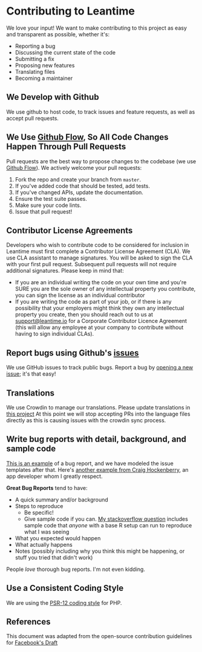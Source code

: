 # Contributing to Leantime
We love your input! We want to make contributing to this project as easy and transparent as possible, whether it's:

- Reporting a bug
- Discussing the current state of the code
- Submitting a fix
- Proposing new features
- Translating files
- Becoming a maintainer

## We Develop with Github
We use github to host code, to track issues and feature requests, as well as accept pull requests.

## We Use [Github Flow](https://guides.github.com/introduction/flow/index.html), So All Code Changes Happen Through Pull Requests
Pull requests are the best way to propose changes to the codebase (we use [Github Flow](https://guides.github.com/introduction/flow/index.html)). We actively welcome your pull requests:

1. Fork the repo and create your branch from `master`.
2. If you've added code that should be tested, add tests.
3. If you've changed APIs, update the documentation.
4. Ensure the test suite passes.
5. Make sure your code lints.
6. Issue that pull request!

## Contributor License Agreements
Developers who wish to contribute code to be considered for inclusion in Leantime must first complete a Contributor License Agreement (CLA).
We use CLA assistant to manage signatures. You will be asked to sign the CLA with your first pull request. Subsequent pull requests will not require additional signatures. Please keep in mind that:
- If you are an individual writing the code on your own time and you're SURE you are the sole owner of any intellectual property you contribute, you can sign the license as an individual contributor
- If you are writing the code as part of your job, or if there is any possibility that your employers might think they own any intellectual property you create, then you should reach out to us at support@leantime.io for a Corporate Contributor Licence Agreement (this will allow any employee at your company to contribute without having to sign individual CLAs).

## Report bugs using Github's [issues]([https://github.com/Leantime/leantime/issues](https://github.com/Leantime/leantime/issues))
We use GitHub issues to track public bugs. Report a bug by [opening a new issue](https://github.com/Leantime/leantime/issues); it's that easy!

## Translations
We use Crowdin to manage our translations. Please update translations in [this project](https://crowdin.com/project/leantime)
At this point we will stop accepting PRs into the language files directly as this is causing issues with the crowdin sync process. 

## Write bug reports with detail, background, and sample code
[This is an example](http://stackoverflow.com/q/12488905/180626) of a bug report, and we have modeled the issue templates after that. Here's [another example from Craig Hockenberry](http://www.openradar.me/11905408), an app developer whom I greatly respect.

**Great Bug Reports** tend to have:

- A quick summary and/or background
- Steps to reproduce
  - Be specific!
  - Give sample code if you can. [My stackoverflow question](http://stackoverflow.com/q/12488905/180626) includes sample code that *anyone* with a base R setup can run to reproduce what I was seeing
- What you expected would happen
- What actually happens
- Notes (possibly including why you think this might be happening, or stuff you tried that didn't work)

People *love* thorough bug reports. I'm not even kidding.

## Use a Consistent Coding Style
We are using the [PSR-12 coding style](https://www.php-fig.org/psr/psr-12/) for PHP. 

## References
This document was adapted from the open-source contribution guidelines for [Facebook's Draft](https://github.com/facebook/draft-js/blob/a9316a723f9e918afde44dea68b5f9f39b7d9b00/CONTRIBUTING.md)
